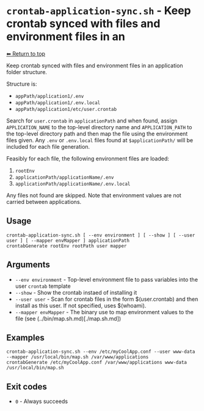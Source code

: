 
# `crontab-application-sync.sh` - Keep crontab synced with files and environment files in an

[⬅ Return to top](index.md)

Keep crontab synced with files and environment files in an application folder structure.

Structure is:

- `appPath/application1/.env`
- `appPath/application1/.env.local`
- `appPath/application1/etc/user.crontab`

Search for `user.crontab` in `applicationPath` and when found, assign `APPLICATION_NAME` to the top-level directory name
and `APPLICATION_PATH` to the top-level directory path and then map the file using the environment files given.
Any `.env` or `.env.local` files found at `$applicationPath/` will be included for each file generation.

Feasibly for each file, the following environment files are loaded:

1. `rootEnv`
2. `applicationPath/applicationName/.env`
3. `applicationPath/applicationName/.env.local`

Any files not found are skipped. Note that environment values are not carried between applications.

## Usage

    crontab-application-sync.sh [ --env environment ] [ --show ] [ --user user ] [ --mapper envMapper ] applicationPath
    crontabGenerate rootEnv rootPath user mapper

## Arguments

- `--env environment` - Top-level environment file to pass variables into the user `crontab` template
- `--show` - Show the crontab instaed of installing it
- `--user user` - Scan for crontab files in the form $(user.crontab) and then install as this user. If not specified, uses $(whoami).
- `--mapper envMapper` - The binary use to map environment values to the file (see (../bin/map.sh.md)[./map.sh.md])

## Examples

    crontab-application-sync.sh --env /etc/myCoolApp.conf --user www-data --mapper /usr/local/bin/map.sh /var/www/applications
    crontabGenerate /etc/myCoolApp.conf /var/www/applications www-data /usr/local/bin/map.sh

## Exit codes

- `0` - Always succeeds
